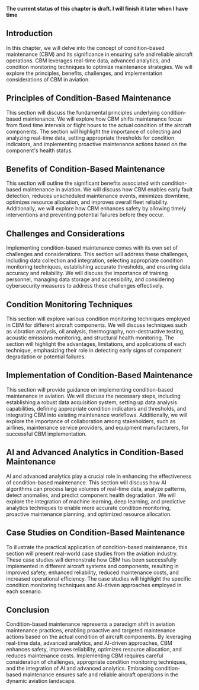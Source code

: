 **The current status of this chapter is draft. I will finish it later when I have time**

Introduction
------------

In this chapter, we will delve into the concept of condition-based maintenance (CBM) and its significance in ensuring safe and reliable aircraft operations. CBM leverages real-time data, advanced analytics, and condition monitoring techniques to optimize maintenance strategies. We will explore the principles, benefits, challenges, and implementation considerations of CBM in aviation.

Principles of Condition-Based Maintenance
-----------------------------------------

This section will discuss the fundamental principles underlying condition-based maintenance. We will explore how CBM shifts maintenance focus from fixed time intervals or flight hours to the actual condition of the aircraft components. The section will highlight the importance of collecting and analyzing real-time data, setting appropriate thresholds for condition indicators, and implementing proactive maintenance actions based on the component's health status.

Benefits of Condition-Based Maintenance
---------------------------------------

This section will outline the significant benefits associated with condition-based maintenance in aviation. We will discuss how CBM enables early fault detection, reduces unscheduled maintenance events, minimizes downtime, optimizes resource allocation, and improves overall fleet reliability. Additionally, we will explore how CBM enhances safety by allowing timely interventions and preventing potential failures before they occur.

Challenges and Considerations
-----------------------------

Implementing condition-based maintenance comes with its own set of challenges and considerations. This section will address these challenges, including data collection and integration, selecting appropriate condition monitoring techniques, establishing accurate thresholds, and ensuring data accuracy and reliability. We will discuss the importance of training personnel, managing data storage and accessibility, and considering cybersecurity measures to address these challenges effectively.

Condition Monitoring Techniques
-------------------------------

This section will explore various condition monitoring techniques employed in CBM for different aircraft components. We will discuss techniques such as vibration analysis, oil analysis, thermography, non-destructive testing, acoustic emissions monitoring, and structural health monitoring. The section will highlight the advantages, limitations, and applications of each technique, emphasizing their role in detecting early signs of component degradation or potential failures.

Implementation of Condition-Based Maintenance
---------------------------------------------

This section will provide guidance on implementing condition-based maintenance in aviation. We will discuss the necessary steps, including establishing a robust data acquisition system, setting up data analysis capabilities, defining appropriate condition indicators and thresholds, and integrating CBM into existing maintenance workflows. Additionally, we will explore the importance of collaboration among stakeholders, such as airlines, maintenance service providers, and equipment manufacturers, for successful CBM implementation.

AI and Advanced Analytics in Condition-Based Maintenance
--------------------------------------------------------

AI and advanced analytics play a crucial role in enhancing the effectiveness of condition-based maintenance. This section will discuss how AI algorithms can process large volumes of real-time data, analyze patterns, detect anomalies, and predict component health degradation. We will explore the integration of machine learning, deep learning, and predictive analytics techniques to enable more accurate condition monitoring, proactive maintenance planning, and optimized resource allocation.

Case Studies on Condition-Based Maintenance
-------------------------------------------

To illustrate the practical application of condition-based maintenance, this section will present real-world case studies from the aviation industry. These case studies will demonstrate how CBM has been successfully implemented in different aircraft systems and components, resulting in improved safety, enhanced reliability, reduced maintenance costs, and increased operational efficiency. The case studies will highlight the specific condition monitoring techniques and AI-driven approaches employed in each scenario.

Conclusion
----------

Condition-based maintenance represents a paradigm shift in aviation maintenance practices, enabling proactive and targeted maintenance actions based on the actual condition of aircraft components. By leveraging real-time data, advanced analytics, and AI-driven approaches, CBM enhances safety, improves reliability, optimizes resource allocation, and reduces maintenance costs. Implementing CBM requires careful consideration of challenges, appropriate condition monitoring techniques, and the integration of AI and advanced analytics. Embracing condition-based maintenance ensures safe and reliable aircraft operations in the dynamic aviation landscape.
